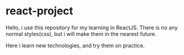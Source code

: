 # react-project

Hello, i use this repository for my learning in ReactJS. There is no any normal styles(css), but i will make them in the nearest future. 

Here i learn new technologies, and try them on practice.
